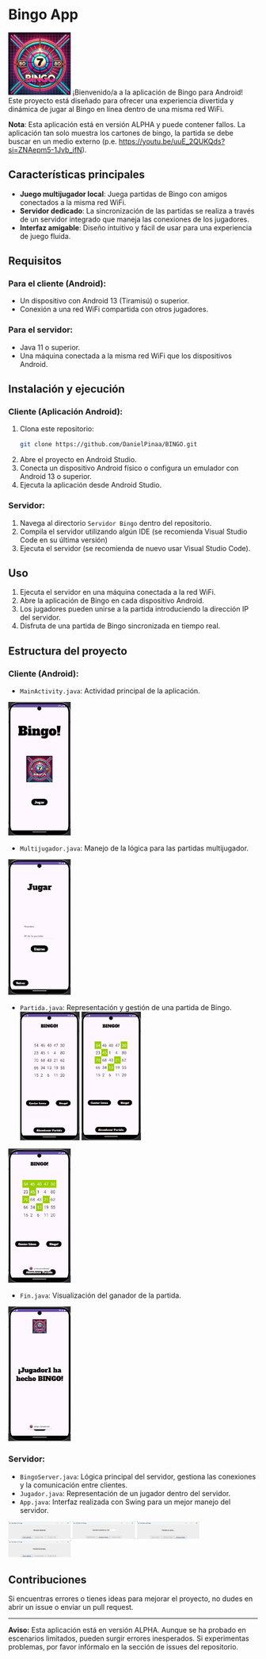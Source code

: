 # Bingo App 
<img src="readmeImages/logo.png" width="25%" height="25%">
¡Bienvenido/a a la aplicación de Bingo para Android! Este proyecto está diseñado para ofrecer una experiencia divertida y dinámica de jugar al Bingo en línea dentro de una misma red WiFi.

**Nota**: Esta aplicación está en versión ALPHA y puede contener fallos. La aplicación tan solo muestra los cartones de bingo, la partida se debe buscar en un medio externo (p.e. https://youtu.be/uuE_2QUKQds?si=ZNAepm5-1Jvb_ifN).

## Características principales

- **Juego multijugador local**: Juega partidas de Bingo con amigos conectados a la misma red WiFi.
- **Servidor dedicado**: La sincronización de las partidas se realiza a través de un servidor integrado que maneja las conexiones de los jugadores.
- **Interfaz amigable**: Diseño intuitivo y fácil de usar para una experiencia de juego fluida.

## Requisitos

### Para el cliente (Android):

- Un dispositivo con Android 13 (Tiramisú) o superior.
- Conexión a una red WiFi compartida con otros jugadores.

### Para el servidor:

- Java 11 o superior.
- Una máquina conectada a la misma red WiFi que los dispositivos Android.

## Instalación y ejecución

### Cliente (Aplicación Android):

1. Clona este repositorio:
   ```bash
   git clone https://github.com/DanielPinaa/BINGO.git
   ```
2. Abre el proyecto en Android Studio.
3. Conecta un dispositivo Android físico o configura un emulador con Android 13 o superior.
4. Ejecuta la aplicación desde Android Studio.

### Servidor:

1. Navega al directorio `Servidor Bingo` dentro del repositorio.
2. Compila el servidor utilizando algún IDE (se recomienda Visual Studio Code en su última versión)
3. Ejecuta el servidor (se recomienda de nuevo usar Visual Studio Code).

## Uso

1. Ejecuta el servidor en una máquina conectada a la red WiFi.
2. Abre la aplicación de Bingo en cada dispositivo Android.
3. Los jugadores pueden unirse a la partida introduciendo la dirección IP del servidor.
4. Disfruta de una partida de Bingo sincronizada en tiempo real.

## Estructura del proyecto

### Cliente (Android):

- `MainActivity.java`: Actividad principal de la aplicación.
<img src="readmeImages/menu_bingo.png" width="25%" height="25%">

- `Multijugador.java`: Manejo de la lógica para las partidas multijugador.
<img src="readmeImages/menu_jugar.png" width="25%" height="25%">

- `Partida.java`: Representación y gestión de una partida de Bingo.
<img src="readmeImages/bingo_vacio.png" width="25%" height="25%"> <img src="readmeImages/bingo_a_medias.png" width="25%" height="25%">
<img src="readmeImages/bingo_linea.png" width="25%" height="25%">


- `Fin.java`: Visualización del ganador de la partida.
<img src="readmeImages/bingo_completo.png" width="25%" height="25%">

### Servidor:

- `BingoServer.java`: Lógica principal del servidor, gestiona las conexiones y la comunicación entre clientes.
- `Jugador.java`: Representación de un jugador dentro del servidor.
- `App.java`: Interfaz realizada con Swing para un mejor manejo del servidor.
<img src="readmeImages/servidor_detenido.png" width="25%" height="25%">
<img src="readmeImages/servidor_iniciado.png" width="25%" height="25%">
<img src="readmeImages/partida_en_curso.png" width="25%" height="25%">
<img src="readmeImages/partida_terminada.png" width="25%" height="25%">

## Contribuciones

Si encuentras errores o tienes ideas para mejorar el proyecto, no dudes en abrir un issue o enviar un pull request.

---

**Aviso:** Esta aplicación está en versión ALPHA. Aunque se ha probado en escenarios limitados, pueden surgir errores inesperados. Si experimentas problemas, por favor infórmalo en la sección de issues del repositorio.

